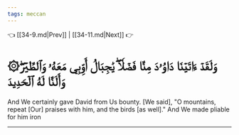 ```yaml
---
tags: meccan
---
```


👈 [[34-9.md|Prev]] | [[34-11.md|Next]] 👉

# ۞وَلَقَدۡ ءَاتَيۡنَا دَاوُۥدَ مِنَّا فَضۡلٗاۖ يَٰجِبَالُ أَوِّبِي مَعَهُۥ وَٱلطَّيۡرَۖ وَأَلَنَّا لَهُ ٱلۡحَدِيدَ

And We certainly gave David from Us bounty. [We said], "O mountains, repeat [Our] praises with him, and the birds [as well]." And We made pliable for him iron

---

